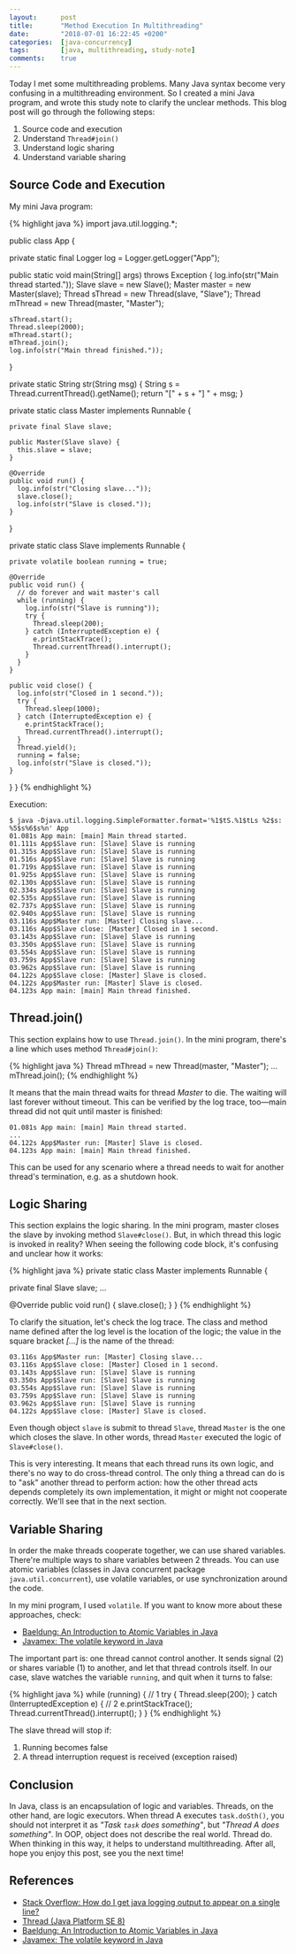 ```yaml
---
layout:      post
title:       "Method Execution In Multithreading"
date:        "2018-07-01 16:22:45 +0200"
categories:  [java-concurrency]
tags:        [java, multithreading, study-note]
comments:    true
---
```


Today I met some multithreading problems. Many Java syntax become very confusing
in a multithreading environment. So I created a mini Java program, and wrote
this study note to clarify the unclear methods. This blog post will go through
the following steps:

1. Source code and execution
2. Understand `Thread#join()`
3. Understand logic sharing
4. Understand variable sharing

<!--more-->

## Source Code and Execution

My mini Java program:

{% highlight java %}
import java.util.logging.*;

public class App {

  private static final Logger log = Logger.getLogger("App");

  public static void main(String[] args) throws Exception {
    log.info(str("Main thread started."));
    Slave slave = new Slave();
    Master master = new Master(slave);
    Thread sThread = new Thread(slave, "Slave");
    Thread mThread = new Thread(master, "Master");

    sThread.start();
    Thread.sleep(2000);
    mThread.start();
    mThread.join();
    log.info(str("Main thread finished."));
  }

  private static String str(String msg) {
    String s = Thread.currentThread().getName();
    return "[" + s + "] " + msg;
  }

  private static class Master implements Runnable {

    private final Slave slave;

    public Master(Slave slave) {
      this.slave = slave;
    }

    @Override
    public void run() {
      log.info(str("Closing slave..."));
      slave.close();
      log.info(str("Slave is closed."));
    }
  }

  private static class Slave implements Runnable {

    private volatile boolean running = true;

    @Override
    public void run() {
      // do forever and wait master's call
      while (running) {
        log.info(str("Slave is running"));
        try {
          Thread.sleep(200);
        } catch (InterruptedException e) {
          e.printStackTrace();
          Thread.currentThread().interrupt();
        }
      }
    }

    public void close() {
      log.info(str("Closed in 1 second."));
      try {
        Thread.sleep(1000);
      } catch (InterruptedException e) {
        e.printStackTrace();
        Thread.currentThread().interrupt();
      }
      Thread.yield();
      running = false;
      log.info(str("Slave is closed."));
    }
  }
}
{% endhighlight %}

Execution:

```
$ java -Djava.util.logging.SimpleFormatter.format='%1$tS.%1$tLs %2$s: %5$s%6$s%n' App
01.081s App main: [main] Main thread started.
01.111s App$Slave run: [Slave] Slave is running
01.315s App$Slave run: [Slave] Slave is running
01.516s App$Slave run: [Slave] Slave is running
01.719s App$Slave run: [Slave] Slave is running
01.925s App$Slave run: [Slave] Slave is running
02.130s App$Slave run: [Slave] Slave is running
02.334s App$Slave run: [Slave] Slave is running
02.535s App$Slave run: [Slave] Slave is running
02.737s App$Slave run: [Slave] Slave is running
02.940s App$Slave run: [Slave] Slave is running
03.116s App$Master run: [Master] Closing slave...
03.116s App$Slave close: [Master] Closed in 1 second.
03.143s App$Slave run: [Slave] Slave is running
03.350s App$Slave run: [Slave] Slave is running
03.554s App$Slave run: [Slave] Slave is running
03.759s App$Slave run: [Slave] Slave is running
03.962s App$Slave run: [Slave] Slave is running
04.122s App$Slave close: [Master] Slave is closed.
04.122s App$Master run: [Master] Slave is closed.
04.123s App main: [main] Main thread finished.
```

## Thread.join()

This section explains how to use `Thread.join()`.
In the mini program, there's a line which uses method `Thread#join()`:

{% highlight java %}
Thread mThread = new Thread(master, "Master");
...
mThread.join();
{% endhighlight %}

It means that the main thread waits for thread _Master_ to die. The waiting will
last forever without timeout. This can be verified by the log trace, too—main
thread did not quit until master is finished:

```
01.081s App main: [main] Main thread started.
...
04.122s App$Master run: [Master] Slave is closed.
04.123s App main: [main] Main thread finished.
```

This can be used for any scenario where a thread needs to wait for another
thread's termination, e.g. as a shutdown hook.

## Logic Sharing

This section explains the logic sharing.
In the mini program, master closes the slave by invoking method `Slave#close()`.
But, in which thread this logic is invoked in reality? When seeing the following
code block, it's confusing and unclear how it works:

{% highlight java %}
private static class Master implements Runnable {

  private final Slave slave;
  ...

  @Override
  public void run() {
    slave.close();
  }
}
{% endhighlight %}

To clarify the situation, let's check the log trace. The class and method name
defined after the log level is the location of the logic; the value in the
square bracket _\[...\]_ is the name of the thread:

```
03.116s App$Master run: [Master] Closing slave...
03.116s App$Slave close: [Master] Closed in 1 second.
03.143s App$Slave run: [Slave] Slave is running
03.350s App$Slave run: [Slave] Slave is running
03.554s App$Slave run: [Slave] Slave is running
03.759s App$Slave run: [Slave] Slave is running
03.962s App$Slave run: [Slave] Slave is running
04.122s App$Slave close: [Master] Slave is closed.
```

Even though object `slave` is submit to thread `Slave`, thread `Master` is the
one which closes the slave. In other words, thread `Master` executed the logic
of `Slave#close()`.

This is very interesting. It means that each thread runs its own logic, and
there's no way to do cross-thread control. The only thing a thread can do is to
"ask" another thread to perform action: how the other thread acts depends
completely its own implementation, it might or might not cooperate correctly.
We'll see that in the next section.

## Variable Sharing

In order the make threads cooperate together, we can use shared variables.
There're multiple ways to share variables between 2 threads. You can use
atomic variables (classes in Java concurrent package `java.util.concurrent`),
use volatile variables, or use synchronization around the code.

In my mini program, I used `volatile`.
If you want to know more about these approaches, check:

- [Baeldung: An Introduction to Atomic Variables in Java][3]
- [Javamex: The volatile keyword in Java][4]

The important part is: one thread cannot control another. It sends signal (2) or
shares variable (1) to another, and let that thread controls itself. In our case,
slave watches the variable `running`, and quit when it turns to false:

{% highlight java %}
while (running) {  // 1
  try {
    Thread.sleep(200);
  } catch (InterruptedException e) {  // 2
    e.printStackTrace();
    Thread.currentThread().interrupt();
  }
}
{% endhighlight %}

The slave thread will stop if:

1. Running becomes false
2. A thread interruption request is received (exception raised)

## Conclusion

In Java, class is an encapsulation of logic and variables. Threads, on the other
hand, are logic executors. When thread A executes `task.doSth()`, you should not
interpret it as _"Task `task` does something"_, but _"Thread A does
something"_. In OOP, object does not describe the real world. Thread do. When
thinking in this way, it helps to understand multithreading. After all, hope you
enjoy this post, see you the next time!

## References

- [Stack Overflow: How do I get java logging output to appear on a single line?][1]
- [Thread (Java Platform SE 8)][2]
- [Baeldung: An Introduction to Atomic Variables in Java][3]
- [Javamex: The volatile keyword in Java][4]

[4]: https://www.javamex.com/tutorials/synchronization_volatile.shtml
[3]: http://www.baeldung.com/java-atomic-variables
[2]: https://docs.oracle.com/javase/8/docs/api/java/lang/Thread.html
[1]: https://stackoverflow.com/questions/194765/how-do-i-get-java-logging-output-to-appear-on-a-single-line
